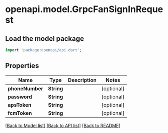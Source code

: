 # openapi.model.GrpcFanSignInRequest

## Load the model package
```dart
import 'package:openapi/api.dart';
```

## Properties
Name | Type | Description | Notes
------------ | ------------- | ------------- | -------------
**phoneNumber** | **String** |  | [optional] 
**password** | **String** |  | [optional] 
**apsToken** | **String** |  | [optional] 
**fcmToken** | **String** |  | [optional] 

[[Back to Model list]](../README.md#documentation-for-models) [[Back to API list]](../README.md#documentation-for-api-endpoints) [[Back to README]](../README.md)


